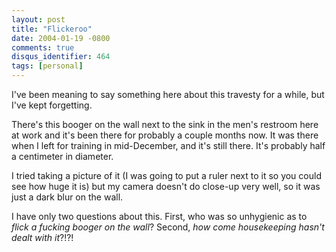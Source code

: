 ```yaml
---
layout: post
title: "Flickeroo"
date: 2004-01-19 -0800
comments: true
disqus_identifier: 464
tags: [personal]
---
```

I've been meaning to say something here about this travesty for a while,
but I've kept forgetting.

 There's this booger on the wall next to the sink in the men's restroom
here at work and it's been there for probably a couple months now. It
was there when I left for training in mid-December, and it's still
there. It's probably half a centimeter in diameter.

 I tried taking a picture of it (I was going to put a ruler next to it
so you could see how huge it is) but my camera doesn't do close-up very
well, so it was just a dark blur on the wall.

 I have only two questions about this. First, who was so unhygienic as
to *flick a fucking booger on the wall*? Second, *how come housekeeping
hasn't dealt with it*?!?!
